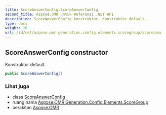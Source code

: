 ```yaml
---
title: ScoreAnswerConfig.ScoreAnswerConfig
second_title: Aspose.OMR untuk Referensi .NET API
description: ScoreAnswerConfig konstruktor. Konstruktor default.
type: docs
weight: 10
url: /id/net/aspose.omr.generation.config.elements.scoregroup/scoreanswerconfig/scoreanswerconfig/
---
```

## ScoreAnswerConfig constructor

Konstruktor default.

```csharp
public ScoreAnswerConfig()
```

### Lihat juga

* class [ScoreAnswerConfig](../)
* ruang nama [Aspose.OMR.Generation.Config.Elements.ScoreGroup](../../scoreanswerconfig/)
* perakitan [Aspose.OMR](../../../)


